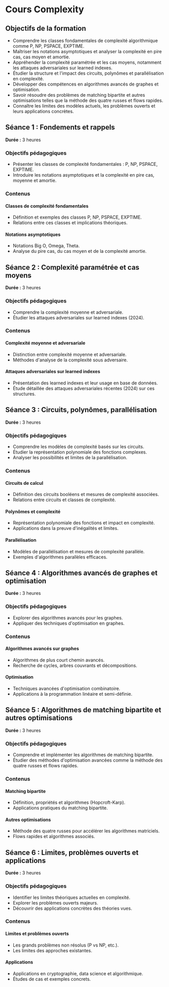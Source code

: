 # Cours Complexity

## Objectifs de la formation

- Comprendre les classes fondamentales de complexité algorithmique comme P, NP, PSPACE, EXPTIME.
- Maîtriser les notations asymptotiques et analyser la complexité en pire cas, cas moyen et amortie.
- Appréhender la complexité paramétrée et les cas moyens, notamment les attaques adversariales sur learned indexes.
- Étudier la structure et l'impact des circuits, polynômes et parallélisation en complexité.
- Développer des compétences en algorithmes avancés de graphes et optimisation.
- Savoir résoudre des problèmes de matching bipartite et autres optimisations telles que la méthode des quatre russes et flows rapides.
- Connaître les limites des modèles actuels, les problèmes ouverts et leurs applications concrètes.
## Séance 1 : Fondements et rappels

**Durée :** 3 heures

### Objectifs pédagogiques

- Présenter les classes de complexité fondamentales : P, NP, PSPACE, EXPTIME.
- Introduire les notations asymptotiques et la complexité en pire cas, moyenne et amortie.
### Contenus

#### Classes de complexité fondamentales

- Définition et exemples des classes P, NP, PSPACE, EXPTIME.
- Relations entre ces classes et implications théoriques.
#### Notations asymptotiques

- Notations Big O, Omega, Theta.
- Analyse du pire cas, du cas moyen et de la complexité amortie.
## Séance 2 : Complexité paramétrée et cas moyens

**Durée :** 3 heures

### Objectifs pédagogiques

- Comprendre la complexité moyenne et adversariale.
- Étudier les attaques adversariales sur learned indexes (2024).
### Contenus

#### Complexité moyenne et adversariale

- Distinction entre complexité moyenne et adversariale.
- Méthodes d'analyse de la complexité sous adversaire.
#### Attaques adversariales sur learned indexes

- Présentation des learned indexes et leur usage en base de données.
- Étude détaillée des attaques adversariales récentes (2024) sur ces structures.
## Séance 3 : Circuits, polynômes, parallélisation

**Durée :** 3 heures

### Objectifs pédagogiques

- Comprendre les modèles de complexité basés sur les circuits.
- Étudier la représentation polynomiale des fonctions complexes.
- Analyser les possibilités et limites de la parallélisation.
### Contenus

#### Circuits de calcul

- Définition des circuits booléens et mesures de complexité associées.
- Relations entre circuits et classes de complexité.
#### Polynômes et complexité

- Représentation polynomiale des fonctions et impact en complexité.
- Applications dans la preuve d'inégalités et limites.
#### Parallélisation

- Modèles de parallélisation et mesures de complexité parallèle.
- Exemples d'algorithmes parallèles efficaces.
## Séance 4 : Algorithmes avancés de graphes et optimisation

**Durée :** 3 heures

### Objectifs pédagogiques

- Explorer des algorithmes avancés pour les graphes.
- Appliquer des techniques d'optimisation en graphes.
### Contenus

#### Algorithmes avancés sur graphes

- Algorithmes de plus court chemin avancés.
- Recherche de cycles, arbres couvrants et décompositions.
#### Optimisation

- Techniques avancées d'optimisation combinatoire.
- Applications à la programmation linéaire et semi-définie.
## Séance 5 : Algorithmes de matching bipartite et autres optimisations

**Durée :** 3 heures

### Objectifs pédagogiques

- Comprendre et implémenter les algorithmes de matching bipartite.
- Étudier des méthodes d'optimisation avancées comme la méthode des quatre russes et flows rapides.
### Contenus

#### Matching bipartite

- Définition, propriétés et algorithmes (Hopcroft-Karp).
- Applications pratiques du matching bipartite.
#### Autres optimisations

- Méthode des quatre russes pour accélérer les algorithmes matriciels.
- Flows rapides et algorithmes associés.
## Séance 6 : Limites, problèmes ouverts et applications

**Durée :** 3 heures

### Objectifs pédagogiques

- Identifier les limites théoriques actuelles en complexité.
- Explorer les problèmes ouverts majeurs.
- Découvrir des applications concrètes des théories vues.
### Contenus

#### Limites et problèmes ouverts

- Les grands problèmes non résolus (P vs NP, etc.).
- Les limites des approches existantes.
#### Applications

- Applications en cryptographie, data science et algorithmique.
- Études de cas et exemples concrets.
